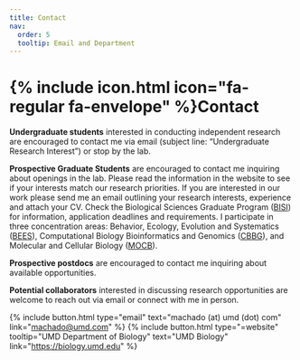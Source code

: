 ```yaml
---
title: Contact
nav:
  order: 5
  tooltip: Email and Department
---
```


# {% include icon.html icon="fa-regular fa-envelope" %}Contact

**Undergraduate students** interested in conducting independent research are encouraged to contact me via email (subject line: “Undergraduate Research Interest”) or stop by the lab.

**Prospective Graduate Students** are encouraged to contact me inquiring about openings in the lab. Please read the information in the website to see if your interests match our research priorities. If you are interested in our work please send me an email outlining your research interests, experience and attach your CV. Check the Biological Sciences Graduate Program ([BISI](https://www.bisi.umd.edu)) for information, application deadlines and requirements. I participate in three concentration areas: Behavior, Ecology, Evolution and Systematics ([BEES](https://www.bisi.umd.edu/bees-1)), Computational Biology Bioinformatics and Genomics ([CBBG](https://www.bisi.umd.edu/cbbg-1)), and Molecular and Cellular Biology ([MOCB](https://www.bisi.umd.edu/mocb-1)).

**Prospective postdocs** are encouraged to contact me inquiring about available opportunities.

**Potential collaborators** interested in discussing research opportunities are welcome to reach out via email or connect with me in person.

{%
  include button.html
  type="email"
  text="machado (at) umd (dot) com"
  link="machado@umd.com"
%}
{%
  include button.html
  type="=website"
  tooltip="UMD Department of Biology"
  text="UMD Biology"
  link="https://biology.umd.edu"
%}